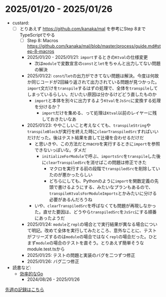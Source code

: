 # 2025/01/20 - 2025/01/26

- custard:
    - [ ] とりあえず <https://github.com/kanaka/mal> を参考にStep 8までTypeScriptでやる
        - [ ] Step 8: Macros <https://github.com/kanaka/mal/blob/master/process/guide.md#step-8-macros>
        - 2025/01/20 - 2025/01/21: `import`するときの`Ktval`の仕様変更
            - 次は`module`で変数宣言の`const`と`let`をちゃんと出力してない問題の解決
        - 2025/01/22: `const`/`let`の出力ができてない問題は解決。今度は何故か同じコードが2回繰り返されて出力されている問題が見つかった。`import`文だけを`transpile`するはずの処理で、全体を`transpile`してしまっているらしい。だいたい原因は分かるけどどう直したものか
            - `import`と本体を別々に出力するよう`Ktval`を`JsSrc`に変換する処理を分けるか？
                - `import`だけを集める、って処理は`Ktval`以前のレイヤーに残しておきたいなあ
        - 2025/01/23: ややこしいこと考えなくても、`transpileString`や`transpileBlock`が実行を終えた時に`clearTranspiledSrc`すればいいだけだった。後はテスト結果を直して辻褄を合わせるだけだ
            - と思いきや、この方法だとmacroを実行するときに`import`を参照できないっぽいな。ダメだ
                - `initializeForModule`で呼ぶ、`importsSrc`を`transpile`した後に`clearTranspiledSrc`を消せばこの問題は修正できた
                    - マクロを実行する前の段階で`transpiledSrc`を削除していたのが悪かったらしい
                    - どちらにしても、Pythonのように`import`を関数定義の先頭で書けるようにする、みたいなプランもあるので、`transpileKtvalsForModuleImports`とかみたいに分ける必要があるんだろうね
            - いや、`clearTranspiledSrc`を呼ばなくても問題が再現しなかった。直せた要因は、どうやら`transpiledSrc`を`JsSrc`にする順番にあったようだ
        - 2025/01/24: `module`と`repl`の場合とで実行結果が異なる場合について明記。改めて全体を実行してみたところ、意外なことに、テストがフリーズするのは`module`の場合ではなく`repl`の場合だった。ひとまず`module`の場合のテストを直そう。とりあえず簡単そうなmodule.test.tsから
        - 2025/01/25: テストの問題と実装のバグを二つずつ修正
        - 2025/01/26: バグ二つ修正
- 読書など:
    - [効率的なGo](https://www.oreilly.co.jp//books/9784814400539/)
        - 2024/08/26 - 2025/01/26

[先週の記録はこちら](https://github.com/igrep/daily-commits/blob/44f048589aab690f7f0680ee5054ffa2dba8f897/yesterday.md)
